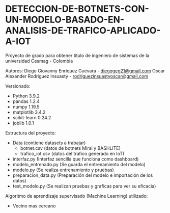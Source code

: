 # DETECCION-DE-BOTNETS-CON-UN-MODELO-BASADO-EN-ANALISIS-DE-TRAFICO-APLICADO-A-IOT
Proyecto de grado para obtener titulo de ingeniero de sistemas de la universidad Cesmag - Colombia

Autores: 
Diego Giovanny Enriquez Guevara - diegogeg21@gmail.com
Oscar Alexander Rodriguez Insuasty - rodriguezinsuastyoscar@gmail.com

Versionado: 
- Python 3.9.2
- pandas 1.2.4
- numpy 1.19.5
- matplotlib 3.4.2
- scikit-learn 0.24.2
- joblib 1.0.1

Estructura del proyecto: 
- Data (contiene datasets a trabajar)
    - botnet.csv (datos de botnets Mirai y BASHLITE)
    - trafico_iot.csv (datos del trafico generado en IoT)
- interfaz.py (Interfaz sencilla que funciona como dashboard)
- modelo_entrenado.py (Se guarda el entrenamiento del modelo)
- modelo.py (Se realiza entrenamiento y pruebas)
- preparacion_data.py (Preparación del modelo e importación de los datos)
- test_modelo.py (Se realizan pruebas y graficas para ver su eficacia)

Algoritmo de aprendizaje supervisado (Machine Learning) utilizado:
- Vecino mas cercano